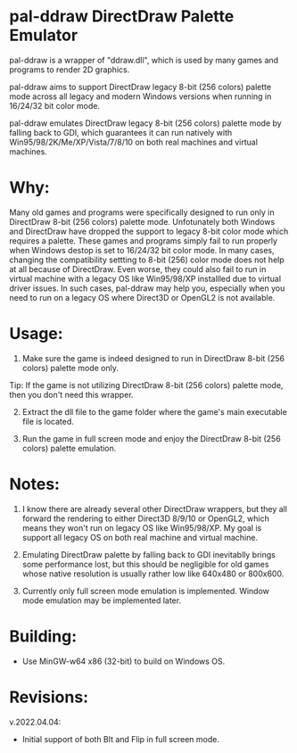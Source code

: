 # pal-ddraw DirectDraw Palette Emulator

pal-ddraw is a wrapper of "ddraw.dll", which is used by many games and programs to render 2D graphics.

pal-ddraw aims to support DirectDraw legacy 8-bit (256 colors) palette mode across all legacy and modern Windows versions when running in 16/24/32 bit color mode. 

pal-ddraw emulates DirectDraw legacy 8-bit (256 colors) palette mode by falling back to GDI, which guarantees it can run natively with Win95/98/2K/Me/XP/Vista/7/8/10 on both real machines and virtual machines. 

# Why:

Many old games and programs were specifically designed to run only in DirectDraw 8-bit (256 colors) palette mode. 
Unfotunately both Windows and DirectDraw have dropped the support to legacy 8-bit color mode which requires a palette.
These games and programs simply fail to run properly when Windows destop is set to 16/24/32 bit color mode.
In many cases, changing the compatibility settting to 8-bit (256) color mode does not help at all because of DirectDraw.
Even worse, they could also fail to run in virtual machine with a legacy OS like Win95/98/XP installled due to virtual driver issues.
In such cases, pal-ddraw may help you, especially when you need to run on a legacy OS where Direct3D or OpenGL2 is not available.

# Usage:

1. Make sure the game is indeed designed to run in DirectDraw 8-bit (256 colors) palette mode only.

Tip: If the game is not utilizing DirectDraw 8-bit (256 colors) palette mode, then you don't need this wrapper.

2. Extract the dll file to the game folder where the game's main executable file is located.

3. Run the game in full screen mode and enjoy the DirectDraw 8-bit (256 colors) palette emulation.

# Notes:

1. I know there are already several other DirectDraw wrappers, but they all forward the rendering to either Direct3D 8/9/10 or OpenGL2, which means they won't run on legacy OS like Win95/98/XP. My goal is support all legacy OS on both real machine and virtual machine.

2. Emulating DirectDraw palette by falling back to GDI inevitablly brings some performance lost, but this should be negligible for old games whose native resolution is usually rather low like 640x480 or 800x600.

3. Currently only full screen mode emulation is implemented. Window mode emulation may be implemented later. 

# Building:

- Use MinGW-w64 x86 (32-bit) to build on Windows OS.

# Revisions:

v.2022.04.04:
- Initial support of both Blt and Flip in full screen mode.

